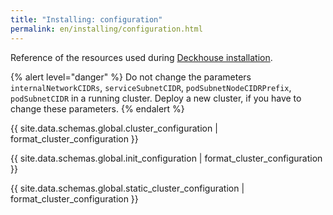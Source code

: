 ```yaml
---
title: "Installing: configuration"
permalink: en/installing/configuration.html
---
```


Reference of the resources used during [Deckhouse installation](./).

{% alert level="danger" %}
Do not change the parameters `internalNetworkCIDRs`, `serviceSubnetCIDR`, `podSubnetNodeCIDRPrefix`, `podSubnetCIDR` in a running cluster. Deploy a new cluster, if you have to change these parameters.
{% endalert %}

{{ site.data.schemas.global.cluster_configuration | format_cluster_configuration }}

{{ site.data.schemas.global.init_configuration | format_cluster_configuration }}

{{ site.data.schemas.global.static_cluster_configuration | format_cluster_configuration }}

